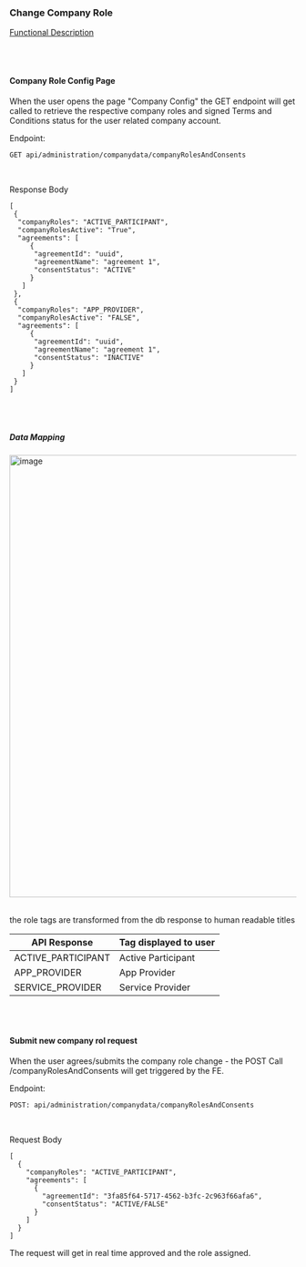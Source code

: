 ### Change Company Role

[Functional Description](/docs/02.%20Technical%20Integration/05.%20Company%20Role/Change%20Company%20Role.md)

<br>
<br>

#### Company Role Config Page

When the user opens the page "Company Config" the GET endpoint will get called to retrieve the respective company roles and signed Terms and Conditions status for the user related company account.

Endpoint:

```diff
GET api/administration/companydata/companyRolesAndConsents
```

<br>

Response Body

    [
     {
      "companyRoles": "ACTIVE_PARTICIPANT",
      "companyRolesActive": "True",
      "agreements": [
         {
          "agreementId": "uuid",
          "agreementName": "agreement 1",
          "consentStatus": "ACTIVE"
         }
       ]
     },
     {
      "companyRoles": "APP_PROVIDER",
      "companyRolesActive": "FALSE",
      "agreements": [
         {
          "agreementId": "uuid",
          "agreementName": "agreement 1",
          "consentStatus": "INACTIVE"
         }
       ]
     }
    ]

<br>
<br>

##### Data Mapping

<img width="777" alt="image" src="https://github.com/catenax-ng/tx-portal-assets/assets/94133633/e325b77a-be56-40c0-8255-3cc801efdd25">

<br>
<br>

the role tags are transformed from the db response to human readable titles

| **API Response**   | **Tag displayed to user** |
| ------------------ | ------------------------- |
| ACTIVE_PARTICIPANT | Active Participant        |
| APP_PROVIDER       | App Provider              |
| SERVICE_PROVIDER   | Service Provider          |

<br>
<br>

#### Submit new company rol request

When the user agrees/submits the company role change - the POST Call /companyRolesAndConsents will get triggered by the FE.

Endpoint:

```diff
POST: api/administration/companydata/companyRolesAndConsents
```

<br>

Request Body

    [
      {
        "companyRoles": "ACTIVE_PARTICIPANT",
        "agreements": [
          {
            "agreementId": "3fa85f64-5717-4562-b3fc-2c963f66afa6",
            "consentStatus": "ACTIVE/FALSE"
          }
        ]
      }
    ]

The request will get in real time approved and the role assigned.

<br>
<br>
